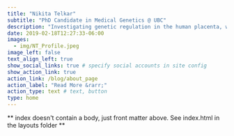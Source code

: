 ```yaml
---
title: "Nikita Telkar"
subtitle: "PhD Candidate in Medical Genetics @ UBC"
description: "Investigating genetic regulation in the human placenta, while sipping on my flat white. Big fan of ggplot2 and Jazz music. Jack of all Trades kinda person."
date: 2019-02-18T12:27:33-06:00
images:
  - img/NT_Profile.jpeg
image_left: false
text_align_left: true
show_social_links: true # specify social accounts in site config
show_action_link: true
action_link: /blog/about_page
action_label: "Read More &rarr;"
action_type: text # text, button
type: home
---
```


** index doesn't contain a body, just front matter above.
See index.html in the layouts folder **
